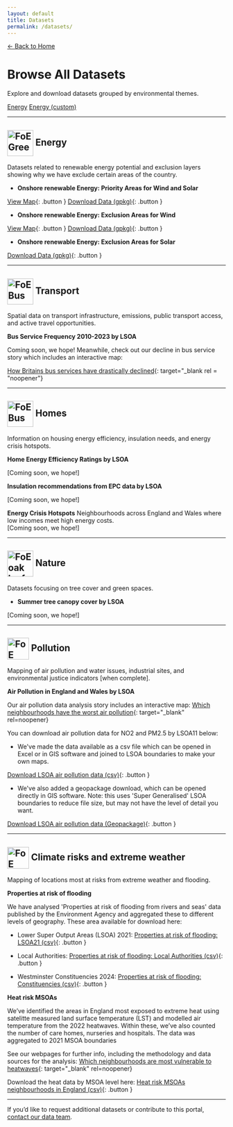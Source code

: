 ```yaml
---
layout: default
title: Datasets
permalink: /datasets/
---
```


[← Back to Home](/)

# Browse All Datasets

Explore and download datasets grouped by environmental themes.

[Energy](#Energy)
[Energy (custom)](#energy-section)

---

<!-- ENERGY HEADING WITH ICON -->
<a name="energy-section"></a>
<h2>
<img src="/assets/images/BCP Green Jobs.png"
alt="FoE Green Jobs"
height="60"
align="absmiddle">   <!-- keeps it centred on the text baseline -->
Energy
</h2>

Datasets related to renewable energy potential and exclusion layers showing why we have exclude certain areas of the country.

- **Onshore renewable Energy: Priority Areas for Wind and Solar**

[View Map](/maps/renewables_map.html){: .button }  [Download Data (gpkg)]([#](/datasets/friends-of-earth-onshore-renewables.gpkg)){: .button }

- **Onshore renewable Energy: Exclusion Areas for Wind**

[View Map](/maps/wind_exclusions_map.html){: .button }  [Download Data (gpkg)](/datasets/onshore-renewables-exclusions-wind-simplified-small.gpkg){: .button }

- **Onshore renewable Energy: Exclusion Areas for Solar**

[Download Data (gpkg)](/datasets/onshore-renewables-exclusions-solar-simplified-small.gpkg){: .button }


---

<!-- TRANSPORT HEADING WITH ICON -->
<h2>
<img src="/assets/images/BCP Transport.png"
alt="FoE Bus"
height="60"
align="absmiddle">   <!-- keeps it centred on the text baseline -->
Transport
</h2>

Spatial data on transport infrastructure, emissions, public transport access, and active travel opportunities.

**Bus Service Frequency 2010-2023 by LSOA**

Coming soon, we hope! Meanwhile, check out our decline in bus service story which includes an interactive map:

[How Britains bus services have drastically declined](https://policy.friendsoftheearth.uk/insight/how-britains-bus-services-have-drastically-declined){: target="_blank rel = "noopener"}

<!-- [View Dataset](#){: .button }  [Download Data](#){: .button } -->

---

<!-- HOMES HEADING WITH ICON -->
<h2>
<img src="/assets/images/BCP Warm Homes.png"
alt="FoE Bus"
height="60"
align="absmiddle">   <!-- keeps it centred on the text baseline -->
Homes
</h2>

Information on housing energy efficiency, insulation needs, and energy crisis hotspots.

**Home Energy Efficiency Ratings by LSOA**

[Coming soon, we hope!]
<!-- [View Dataset](#){: .button }  [Download Data](#){: .button } -->

**Insulation recommendations from EPC data by LSOA**

[Coming soon, we hope!]
<!-- [View Dataset](#){: .button }  [Download Data](#){: .button } -->

**Energy Crisis Hotspots**
Neighbourhoods across England and Wales where low incomes meet high energy costs.  
[Coming soon, we hope!]
<!-- [View Dataset](#){: .button }  [Download Data](#){: .button } -->

---

<!-- NATURE HEADING WITH ICON -->
<h2>
<img src="/assets/images/Oak Leaf copy.png"
alt="FoE oak leaf"
height="60"
align="absmiddle">   <!-- keeps it centred on the text baseline -->
Nature
</h2>

Datasets focusing on tree cover and green spaces.

- **Summer tree canopy cover by LSOA**

[Coming soon, we hope!]
<!-- [View Dataset](#){: .button }  [Download Data](#){: .button } -->

---

<!-- POLLUTION HEADING WITH ICON -->
<h2>
<img src="/assets/images/car.png"
alt="FoE car"
height="50"
align="absmiddle">   <!-- keeps it centred on the text baseline -->
Pollution
</h2>

Mapping of air pollution and water issues, industrial sites, and environmental justice indicators [when complete].

**Air Pollution in England and Wales by LSOA**

Our air pollution data analysis story includes an interactive map: [Which neighbourhoods have the worst air pollution](https://policy.friendsoftheearth.uk/insight/which-neighbourhoods-have-worst-air-pollution){: target="_blank" rel=noopener}

You can download air pollution data for NO2 and PM2.5 by LSOA11 below:
- We've made the data available as a csv file which can be opened in Excel or in GIS software and joined to LSOA boundaries to make your own maps.

[Download LSOA air pollution data (csv)](/datasets/air-pollution/air-pollution-lsoa11-2021-23.csv){: .button }

- We've also added a geopackage download, which can be opened directly in GIS software. Note: this uses 'Super Generalised' LSOA boundaries to reduce file size, but may not have the level of detail you want.

[Download LSOA air pollution data (Geopackage)](/datasets/air-pollution/air-pollution-lsoa11-2021-23.gpkg){: .button }


---

<!-- ## Climate risks and extreme weather -->
<h2>
<img src="/assets/images/Watch_Transparent_green.png"
alt="FoE Watch"
height="50"
align="absmiddle">   <!-- keeps it centred on the text baseline -->
Climate risks and extreme weather
</h2>

Mapping of locations most at risks from extreme weather and flooding.

**Properties at risk of flooding**

We have analysed 'Properties at risk of flooding from rivers and seas' data published by the Environment Agency and aggregated these to different levels of geography. These area available for download here:

- Lower Super Output Areas (LSOA) 2021: [Properties at risk of flooding: LSOA21 (csv)](/datasets/flooding/lsoa21-properties-flooding-rivers-seas.csv){: .button }


- Local Authorities: [Properties at risk of flooding: Local Authorities (csv)](/datasets/flooding/oslaua-properties-flooding-rivers-seas.csv){: .button }


- Westminster Constituencies 2024: [Properties at risk of flooding: Constituencies (csv)](/datasets/flooding/pcon24-properties-flooding-rivers-seas.csv){: .button }



**Heat risk MSOAs**

We’ve identified the areas in England most exposed to extreme heat using satelitte measured land surface temperature (LST) and modelled air temperature from the 2022 heatwaves. Within these, we’ve also counted the number of care homes, nurseries and hospitals. The data was aggregated to 2021 MSOA boundaries

 See our webpages for further info, including the methodology and data sources for the analysis:
 [Which neighbourhoods are most vulnerable to heatwaves](https://policy.friendsoftheearth.uk/insight/which-neighbourhoods-are-most-vulnerable-heatwaves){: target="_blank" rel=noopener}
   
 Download the heat data by MSOA level here: [Heat risk MSOAs neighbourhoods in England (csv)](/datasets/heat/heat-risk-MSOA21.csv){: .button }

 
---

If you’d like to request additional datasets or contribute to this portal, [contact our data team](mailto:data@foe.co.uk).
